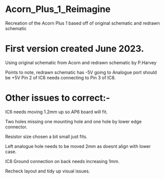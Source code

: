 # Acorn_Plus_1_Reimagine
Recreation of the Acorn Plus 1 based off of original schematic and redrawn schematic

# First version created June 2023.
Using original schematic from Acorn and redrawn schematic by P.Harvey

Points to note, redrawn schematic has -5V going to Analogue port should be +5V
Pin 2 of IC6 needs connecting to Pin 3 of IC8.


# Other issues to correct:-

IC6 needs moving 1.2mm up so AP6 board will fit.

Two holes missing one mounting hole and one hole by lower edge connector.

Resistor size chosen a bit small just fits.

Left analogue hole needs to be moved 2mm as doesnt align with lower case.

IC8 Ground connection on back needs increasing 1mm.

Recheck layout and tidy up visual issues.
